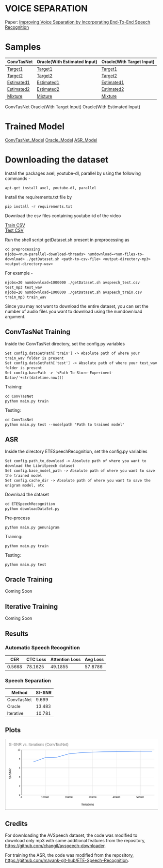 # VOICE SEPARATION 
Paper: [Improving Voice Separation by Incorporating End-To-End Speech Recognition](https://ieeexplore.ieee.org/document/9053845)

# Samples

|   ConvTasNet   |    Oracle(With Estimated Input)   |   Oracle(With Target Input)   |
| -------------- | --------------------------------- | ----------------------------- |
|   [Target1](https://drive.google.com/open?id=1Y_0XsI5LxfhLXp5pk-AOYQGM7j0k7VBH)    |   [Target1](https://drive.google.com/open?id=1_eGMQ7Lbq_KdUXYGdYZE1fIATyPjLB8A)     |    [Target1](https://drive.google.com/open?id=1gniqVHiTA-WZvd8Jb5sTpetyHkAeyI3e)                  |
|   [Target2](https://drive.google.com/open?id=1NSJlS59BR5DZ4kNs95_pbX9aOOUHpjws)    |   [Target2](https://drive.google.com/open?id=1ECpiy7KAj-YgCWlBfWcFLAoJ0vlIKrGM)     |    [Target2](https://drive.google.com/open?id=1YbvRP3DjIox3upb5tt8kMlB5COl2Nk2n)                  |
|   [Estimated1](https://drive.google.com/open?id=1OxEaGbJHRjYm7JoBOF6mYuTpBTqyGzSl) |   [Estimated1](https://drive.google.com/open?id=1qJfYl27tTP963OowTIkoNB73SGJU8cwa)  |    [Estimated1](https://drive.google.com/open?id=1spza8tgLNZTDdROrBNw9mY4cCKo8tXJh)               |
|	[Estimated2](https://drive.google.com/open?id=1UeqUjACM5MQ82Gbkti2WJ500j_lu6zr3) |	 [Estimated2](https://drive.google.com/open?id=1vRN623PsnzgPrl8aNWgzJFKQ1_D7cggk)  |    [Estimated2](https://drive.google.com/open?id=1Ds04w1HKfi8tzhbcRZahIlqtWHFfdXPQ)               |
|	[Mixture](https://drive.google.com/open?id=121smIq5ecnAfMi0n7pwT_CVxGuSkDl-k)	 |	 [Mixture](https://drive.google.com/open?id=1Rf3-EHQK7G7sMOVa5zTUQe6FrERzE25p)     |    [Mixture](https://drive.google.com/open?id=1OwSrgZpLCyYe_uso5Lal0VeqEpxaVL39)                  |

ConvTasNet
Oracle(With Target Input)
Oracle(With Estimated Input)

# Trained Model

[ConvTasNet_Model](https://drive.google.com/file/d/1GrLlGq6XRirCS0MXH0JXqSRyY5G2nYNo/view?usp=sharing)
[Oracle_Model](https://drive.google.com/open?id=1N812seOV1FtlTMYGg8w6Ov9fLkQBy1Kb)
[ASR_Model](https://drive.google.com/open?id=1KOpQLAnYfiVb2FdRPo002ToaatOtV8Ww)

# Downloading the dataset

Install the packages axel, youtube-dl, parallel by using the following commands - 

	apt-get install axel, youtube-dl, parallel

Install the requirements.txt file by

	pip install -r requirements.txt

Download the csv files containing youtube-id of the video

[Train CSV](https://storage.cloud.google.com/avspeech-files/avspeech_train.csv)  
[Test CSV](https://storage.cloud.google.com/avspeech-files/avspeech_test.csv)

Run the shell script getDataset.sh present in preprocessing as 

	cd preprocessing
	njobs=<num-parallel-download-threads> numdownload=<num-files-to-download> ./getDataset.sh <path-to-csv-file> <output-directory-mp3> <output-directory-wav>

For example - 

	njobs=20 numdownload=1000000 ./getDataset.sh avspeech_test.csv test_mp3 test_wav
	njobs=20 numdownload=1000000 ./getDataset.sh avspeech_train.csv train_mp3 train_wav


Since you may not want to download the entire dataset, you can set the number of audio files you want to download using the numdownload argument.

## ConvTasNet Training

Inside the ConvTasNet directory, set the config.py variables

	Set config.dataSetPath['train'] -> Absolute path of where your train_wav folder is present
	Set config.dataSetPath['test'] -> Absolute path of where your test_wav folder is present
	Set config.basePath -> '<Path-To-Store-Experiment-Data>/'+str(datetime.now())

Training:

	cd ConvTasNet
	python main.py train

Testing:

	cd ConvTasNet
	python main.py test --modelpath "Path to trained model"



## ASR

Inside the directory ETESpeechRecognition, set the config.py variables

	Set config.path_to_download -> Absolute path of where you want to download the LibriSpeech dataset
	Set config.base_model_path -> Absolute path of where you want to save the trained model
	Set config.cache_dir -> Absolute path of where you want to save the unigram model, etc

Download the dataset

	cd ETESpeechRecognition
	python downloadDataSet.py

Pre-process

	python main.py genunigram
	
Training:

	python main.py train
	
Testing:

	python main.py test

	

## Oracle Training

Coming Soon


## Iterative Training

Coming Soon

## Results

### Automatic Speech Recognition

|    CER    | CTC Loss | Attention Loss | Avg Loss |
|-----------|----------|----------------|----------|
|   0.5668  |  78.1625 |    49.1855     |  57.8786 |

### Speech Separation

|    Method   |    SI-SNR   |
| ----------- | ----------- |
| ConvTasNet  |    9.699    |
|   Oracle    |    13.483   |
|  Iterative  |    10.781   |


## Plots

![ConvTasNet Testing Plot](ConvTasNet/Display/ConvTasNetTesting.png)


## Credits

For downloading the AVSpeech dataset, the code was modified to download only mp3 with some additional features from the repository, https://github.com/changil/avspeech-downloader.

For training the ASR, the code was modified from the repository, https://github.com/mayank-git-hub/ETE-Speech-Recognition.
